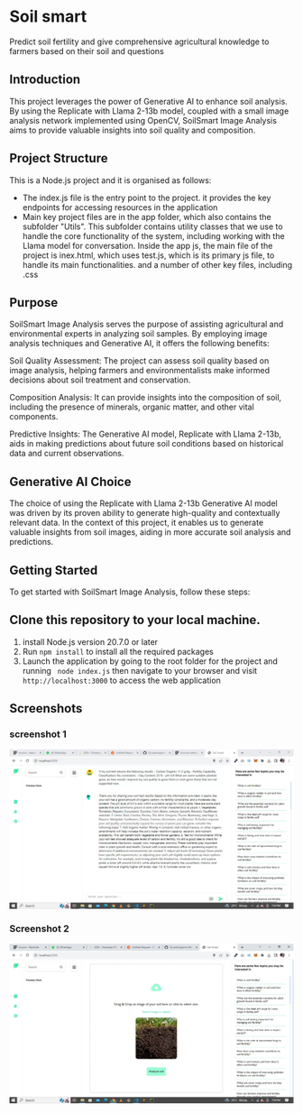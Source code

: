 # Soil smart

Predict soil fertility and give comprehensive agricultural knowledge to farmers based on their soil and questions

## Introduction

This project leverages the power of Generative AI to enhance soil analysis. By using the Replicate with Llama 2-13b model, coupled with a small image analysis network implemented using OpenCV, SoilSmart Image Analysis aims to provide valuable insights into soil quality and composition.

## Project Structure

This is a Node.js project and it is organised as follows:

- The index.js file is the entry point to the project. it provides the key endpoints for accessing resources in the application
- Main key project files are in the app folder, which also contains the subfolder "Utils". This subfolder contains utility classes that we use to handle the core functionality of the system, including working with the Llama model for conversation. Inside the app js, the main file of the project is inex.html, which uses test.js, which is its primary js file, to handle its main functionalities. and a number of other key files, including .css

## Purpose

SoilSmart Image Analysis serves the purpose of assisting agricultural and environmental experts in analyzing soil samples. By employing image analysis techniques and Generative AI, it offers the following benefits:

Soil Quality Assessment: The project can assess soil quality based on image analysis, helping farmers and environmentalists make informed decisions about soil treatment and conservation.

Composition Analysis: It can provide insights into the composition of soil, including the presence of minerals, organic matter, and other vital components.

Predictive Insights: The Generative AI model, Replicate with Llama 2-13b, aids in making predictions about future soil conditions based on historical data and current observations.

## Generative AI Choice

The choice of using the Replicate with Llama 2-13b Generative AI model was driven by its proven ability to generate high-quality and contextually relevant data. In the context of this project, it enables us to generate valuable insights from soil images, aiding in more accurate soil analysis and predictions.

## Getting Started

To get started with SoilSmart Image Analysis, follow these steps:

## Clone this repository to your local machine.

1. install Node.js version 20.7.0 or later
2. Run `npm install` to install all the required packages
3. Launch the application by going to the root folder for the project and running ` node index.js` then navigate to your browser and visit `http://localhost:3000` to access the web application

## Screenshots

### screenshot 1

![Alt text](./screenshots/1.jpeg)

### Screenshot 2

![Alt text](./screenshots/2.jpeg)
